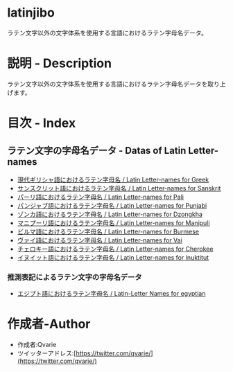 # latinjibo
ラテン文字以外の文字体系を使用する言語におけるラテン字母名データ。

# 説明 - Description
ラテン文字以外の文字体系を使用する言語におけるラテン字母名データを取り上げます。

# 目次 - Index
## ラテン文字の字母名データ - Datas of Latin Letter-names
* [現代ギリシャ語におけるラテン字母名 / Latin Letter-names for Greek](https://github.com/qvarie/qvalphabet/blob/master/latinjibo/latinalpha_el.txt)
* [サンスクリット語におけるラテン字母名 / Latin Letter-names for Sanskrit](https://github.com/qvarie/qvalphabet/blob/master/latinjibo/latinalpha_sa.txt)
* [パーリ語におけるラテン字母名 / Latin Letter-names for Pali](https://github.com/qvarie/qvalphabet/blob/master/latinjibo/latinalpha_pi.txt)
* [パンジャブ語におけるラテン字母名 / Latin Letter-names for Punjabi](https://github.com/qvarie/qvalphabet/blob/master/latinjibo/latinalpha_pa.txt)
* [ゾンカ語におけるラテン字母名 / Latin Letter-names for Dzongkha](https://github.com/qvarie/qvalphabet/blob/master/latinjibo/latinalpha_dz.txt)
* [マニプーリ語におけるラテン字母名 / Latin Letter-names for Manipuli](https://github.com/qvarie/qvalphabet/blob/master/latinjibo/latinalpha_mni.txt)
* [ビルマ語におけるラテン字母名 / Latin Letter-names for Burmese](https://github.com/qvarie/qvalphabet/blob/master/latinjibo/latinalpha_my.txt)
* [ヴァイ語におけるラテン字母名 / Latin Letter-names for Vai](https://github.com/qvarie/qvalphabet/blob/master//latinjibo/latinalpha_vai.txt)
* [チェロキー語におけるラテン字母名 / Latin Letter-names for Cherokee](https://github.com/qvarie/qvalphabet/blob/master/latinjibo/latinalpha_chr.txt)
* [イヌイット語におけるラテン字母名 / Latin Letter-names for Inuktitut](https://github.com/qvarie/qvalphabet/blob/master/latinjibo/latinalpha_iu.txt)
### 推測表記によるラテン文字の字母名データ
* [エジプト語におけるラテン字母名 / Latin-Letter Names for egyptian](https://github.com/qvarie/qvalphabet/blob/master/latinjibo/latinalpha_egy.txt)

# 作成者-Author

* 作成者:Qvarie
* ツイッターアドレス:[https://twitter.com/qvarie/](https://twitter.com/qvarie/)
